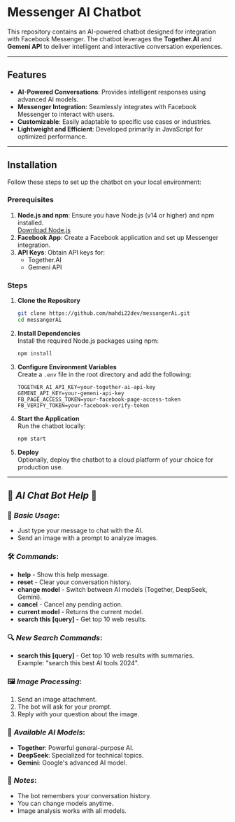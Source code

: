 # Messenger AI Chatbot

This repository contains an AI-powered chatbot designed for integration with Facebook Messenger. The chatbot leverages the **Together.AI** and **Gemeni API** to deliver intelligent and interactive conversation experiences.

---

## Features

- **AI-Powered Conversations**: Provides intelligent responses using advanced AI models.
- **Messenger Integration**: Seamlessly integrates with Facebook Messenger to interact with users.
- **Customizable**: Easily adaptable to specific use cases or industries.
- **Lightweight and Efficient**: Developed primarily in JavaScript for optimized performance.

---

## Installation

Follow these steps to set up the chatbot on your local environment:

### Prerequisites

1. **Node.js and npm**: Ensure you have Node.js (v14 or higher) and npm installed.  
   [Download Node.js](https://nodejs.org/)
2. **Facebook App**: Create a Facebook application and set up Messenger integration.
3. **API Keys**: Obtain API keys for:
   - Together.AI
   - Gemeni API

### Steps

1. **Clone the Repository**  
   ```bash
   git clone https://github.com/mahdi22dev/messangerAi.git
   cd messangerAi
   ```

2. **Install Dependencies**  
   Install the required Node.js packages using npm:
   ```bash
   npm install
   ```

3. **Configure Environment Variables**  
   Create a `.env` file in the root directory and add the following:
   ```env
   TOGETHER_AI_API_KEY=your-together-ai-api-key
   GEMENI_API_KEY=your-gemeni-api-key
   FB_PAGE_ACCESS_TOKEN=your-facebook-page-access-token
   FB_VERIFY_TOKEN=your-facebook-verify-token
   ```

4. **Start the Application**  
   Run the chatbot locally:
   ```bash
   npm start
   ```

5. **Deploy**  
   Optionally, deploy the chatbot to a cloud platform of your choice for production use.

---

## 🤖 *AI Chat Bot Help* 🤖

### 🔹 *Basic Usage*:
- Just type your message to chat with the AI.
- Send an image with a prompt to analyze images.

### 🛠 *Commands*:
- **help** - Show this help message.
- **reset** - Clear your conversation history.
- **change model** - Switch between AI models (Together, DeepSeek, Gemini).
- **cancel** - Cancel any pending action.
- **current model** - Returns the current model.
- **search this [query]** - Get top 10 web results.

### 🔍 *New Search Commands*:
- **search this [query]** - Get top 10 web results with summaries.  
  Example: "search this best AI tools 2024".

### 🖼 *Image Processing*:
1. Send an image attachment.
2. The bot will ask for your prompt.
3. Reply with your question about the image.

### 🧠 *Available AI Models*:
- **Together**: Powerful general-purpose AI.
- **DeepSeek**: Specialized for technical topics.
- **Gemini**: Google's advanced AI model.

### 📝 *Notes*:
- The bot remembers your conversation history.
- You can change models anytime.
- Image analysis works with all models.

